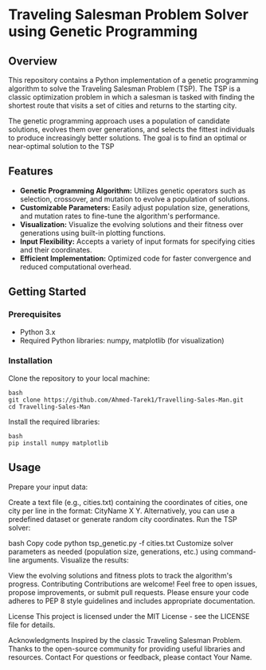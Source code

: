 # Traveling Salesman Problem Solver using Genetic Programming

## Overview
This repository contains a Python implementation of a genetic programming algorithm to solve the Traveling Salesman Problem (TSP). The TSP is a classic optimization problem in which a salesman is tasked with finding the shortest route that visits a set of cities and returns to the starting city.

The genetic programming approach uses a population of candidate solutions, evolves them over generations, and selects the fittest individuals to produce increasingly better solutions. The goal is to find an optimal or near-optimal solution to the TSP

## Features
- **Genetic Programming Algorithm:** Utilizes genetic operators such as selection, crossover, and mutation to evolve a population of solutions.
- **Customizable Parameters:** Easily adjust population size, generations, and mutation rates to fine-tune the algorithm's performance.
- **Visualization:** Visualize the evolving solutions and their fitness over generations using built-in plotting functions.
- **Input Flexibility:** Accepts a variety of input formats for specifying cities and their coordinates.
- **Efficient Implementation:** Optimized code for faster convergence and reduced computational overhead.

## Getting Started
### Prerequisites
- Python 3.x
- Required Python libraries: numpy, matplotlib (for visualization)
### Installation
Clone the repository to your local machine:

```
bash
git clone https://github.com/Ahmed-Tarek1/Travelling-Sales-Man.git
cd Travelling-Sales-Man
```

Install the required libraries:

```
bash
pip install numpy matplotlib
```
## Usage
Prepare your input data:

Create a text file (e.g., cities.txt) containing the coordinates of cities, one city per line in the format: CityName X Y.
Alternatively, you can use a predefined dataset or generate random city coordinates.
Run the TSP solver:

bash
Copy code
python tsp_genetic.py -f cities.txt
Customize solver parameters as needed (population size, generations, etc.) using command-line arguments.
Visualize the results:

View the evolving solutions and fitness plots to track the algorithm's progress.
Contributing
Contributions are welcome! Feel free to open issues, propose improvements, or submit pull requests. Please ensure your code adheres to PEP 8 style guidelines and includes appropriate documentation.

License
This project is licensed under the MIT License - see the LICENSE file for details.

Acknowledgments
Inspired by the classic Traveling Salesman Problem.
Thanks to the open-source community for providing useful libraries and resources.
Contact
For questions or feedback, please contact Your Name.
